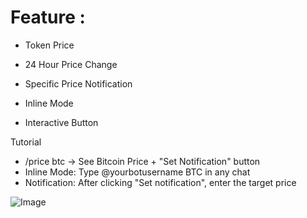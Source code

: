 # Feature :
- Token Price

- 24 Hour Price Change

- Specific Price Notification

- Inline Mode

- Interactive Button

Tutorial
- /price btc → See Bitcoin Price + "Set Notification" button
- Inline Mode: Type @yourbotusername BTC in any chat
- Notification: After clicking "Set notification", enter the target price


![Image](https://github.com/user-attachments/assets/cb6b26d8-b4cb-4054-8f76-8b80ec71319d)




  

